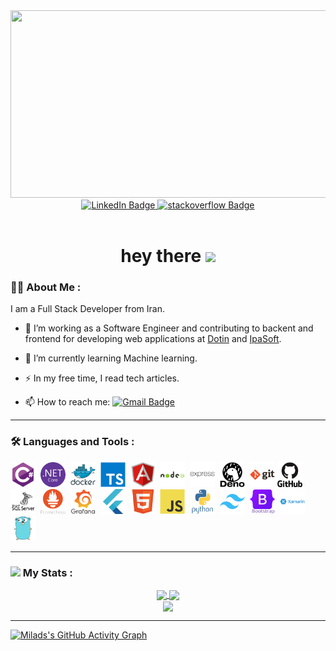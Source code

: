 
<div align="center">
  <img src="https://media.giphy.com/media/dWesBcTLavkZuG35MI/giphy.gif" width="600" height="300"/>
</div>
<div id="badges" align="center">
  <a href="https://www.linkedin.com/in/milad-bahaloo-761a6a1ab/">
    <img src="https://img.shields.io/badge/LinkedIn-blue?style=for-the-badge&logo=linkedin&logoColor=white" alt="LinkedIn Badge"/>
  </a>
    <a href="https://stackoverflow.com/users/13364890/milad-baharlo">
    <img src="https://img.shields.io/badge/stackoverflow-lightgray?style=for-the-badge&logo=stackoverflow" alt="stackoverflow Badge"/>
  </a>
</div>
<div align="center">
  <img src="https://komarev.com/ghpvc/?username=MiladBhrlo&style=flat-square&color=blue" alt=""/>
</div>
<h1 align="center">
  hey there
  <img src="https://media.giphy.com/media/hvRJCLFzcasrR4ia7z/giphy.gif" width="30px"/>
</h1>

### :man_technologist: About Me :
I am a Full Stack Developer from Iran.

- :telescope: I’m working as a Software Engineer and contributing to backent and frontend for developing web applications at [Dotin](https://www.dotin.ir/) and [IpaSoft](https://ipasoft.co/).

- :seedling: I’m currently learning Machine learning.

- :zap: In my free time, I read tech articles.

- :mailbox: How to reach me: [![Gmail Badge](https://img.shields.io/badge/-Milad-red?style=flat&logo=gmail&logoColor=white)](mailto:milad.b7603@gmail.com)

---

### :hammer_and_wrench: Languages and Tools :
<div>
  <img src="https://github.com/devicons/devicon/blob/master/icons/csharp/csharp-original.svg" title="CSharp" alt="CSharp" width="40" height="40"/>&nbsp;
    <img src="https://github.com/devicons/devicon/blob/master/icons/dotnetcore/dotnetcore-original.svg" title="dotNET" alt="dotNET" width="40" height="40"/>&nbsp;
      <img src="https://github.com/devicons/devicon/blob/master/icons/docker/docker-original-wordmark.svg" title="docker" alt="docker" width="40" height="40"/>&nbsp;
                <img src="https://github.com/devicons/devicon/blob/master/icons/typescript/typescript-original.svg" title="Typescript" alt="Typescript" width="40" height="40"/>&nbsp;
        <img src="https://github.com/devicons/devicon/blob/master/icons/angularjs/angularjs-original.svg" title="Angular" alt="Angular" width="40" height="40"/>&nbsp;
     <img src="https://github.com/devicons/devicon/blob/master/icons/nodejs/nodejs-original-wordmark.svg" title="NodeJS" alt="NodeJS" width="40" height="40"/>&nbsp;
            <img src="https://github.com/devicons/devicon/blob/master/icons/express/express-original-wordmark.svg" title="express" alt="express" width="40" height="40"/>&nbsp;
              <img src="https://github.com/devicons/devicon/blob/master/icons/denojs/denojs-original-wordmark.svg" title="Deno" alt="Deno" width="40" height="40"/>&nbsp;
     <img src="https://github.com/devicons/devicon/blob/master/icons/git/git-original-wordmark.svg" title="Git" **alt="Git" width="40" height="40"/>
                <img src="https://github.com/devicons/devicon/blob/master/icons/github/github-original-wordmark.svg" title="GitHub" alt="GitHub" width="40" height="40"/>&nbsp;
                  <img src="https://github.com/devicons/devicon/blob/master/icons/microsoftsqlserver/microsoftsqlserver-plain-wordmark.svg" title="SQL Server" alt="SQL Server" width="40" height="40"/>&nbsp;
                    <img src="https://github.com/devicons/devicon/blob/master/icons/prometheus/prometheus-original-wordmark.svg" title="Prometheus" alt="Prometheus" width="40" height="40"/>&nbsp;
  <img src="https://github.com/devicons/devicon/blob/master/icons/grafana/grafana-original-wordmark.svg" title="Grafana" alt="Grafana" width="40" height="40"/>&nbsp;
  <img src="https://github.com/devicons/devicon/blob/master/icons/flutter/flutter-original.svg" title="Flutter" alt="Flutter" width="40" height="40"/>&nbsp;
  <img src="https://github.com/devicons/devicon/blob/master/icons/html5/html5-original.svg" title="HTML5" alt="HTML" width="40" height="40"/>&nbsp;
  <img src="https://github.com/devicons/devicon/blob/master/icons/javascript/javascript-original.svg" title="JavaScript" alt="JavaScript" width="40" height="40"/>&nbsp;
  <img src="https://github.com/devicons/devicon/blob/master/icons/python/python-original-wordmark.svg" title="python" alt="python" width="40" height="40"/>&nbsp;
  <img src="https://github.com/devicons/devicon/blob/master/icons/tailwindcss/tailwindcss-plain.svg" title="Tailwindcss" alt="Tailwindcss" width="40" height="40"/>&nbsp;
    <img src="https://github.com/devicons/devicon/blob/master/icons/bootstrap/bootstrap-original-wordmark.svg" title="Bootstrap" alt="Bootstrap" width="40" height="40"/>&nbsp;
        <img src="https://github.com/devicons/devicon/blob/master/icons/xamarin/xamarin-original-wordmark.svg" title="Xamarin" alt="Xamarin" width="40" height="40"/>&nbsp;
            <img src="https://github.com/devicons/devicon/blob/master/icons/go/go-original.svg" title="GOlang" alt="GOlang" width="40" height="40"/>&nbsp;
</div>

---

### <img src="https://media.giphy.com/media/WUlplcMpOCEmTGBtBW/giphy.gif" width="30"> My Stats :
<div align="center">
  <a href="https://github.com/MiladBhrlo/MiladBhrlo">
    <img align="center" src="https://github-readme-stats.vercel.app/api?username=MiladBhrlo&show_icons=true&layout=compact&theme=vision-friendly-dark" />
  </a>
    <a href="https://github.com/MiladBhrlo/MiladBhrlo">
    <img align="center" src="http://github-readme-streak-stats.herokuapp.com?user=MiladBhrlo&theme=dark&background=000000" />
  </a>
</div>
<div align="center">
  <a href="https://github.com/MiladBhrlo/MiladBhrlo">
    <img align="center" src="https://github-readme-stats.vercel.app/api/top-langs/?username=MiladBhrlo&layout=compact&theme=vision-friendly-dark" />
  </a>
</div>

---
[![Milads's GitHub Activity Graph](https://activity-graph.herokuapp.com/graph?username=MiladBhrlo&theme=react-dark&title_color=e9b71e&color=ffffff&line=8d6ddf)](https://git.io/praveenscience)

